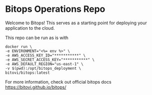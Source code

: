 # Bitops Operations Repo

Welcome to Bitops! This serves as a starting point for deploying your application to the cloud.

This repo can be run as is with
```
docker run \
-e ENVIRONMENT="<%= env %>" \
-e AWS_ACCESS_KEY_ID="***********" \
-e AWS_SECRET_ACCESS_KEY="***********" \
-e AWS_DEFAULT_REGION="us-east-1" \
-v $(pwd):/opt/bitops_deployment \
bitovi/bitops:latest
```

For more information, check out official bitops docs https://bitovi.github.io/bitops/